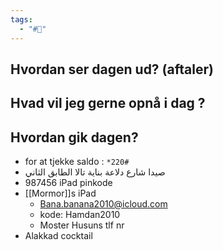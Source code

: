 ```yaml
---
tags:
  - "#📅"
---
```

## Hvordan ser dagen ud? (aftaler)


## Hvad vil jeg gerne opnå i dag ?


## Hvordan gik dagen?
- for at tjekke saldo : `*220#` 
- صيدا شارع دلاعة بناية تالا الطابق الثاني 
- 987456 iPad pinkode 
- [[Mormor]]s iPad 
	- Bana.banana2010@icloud.com
	- kode: Hamdan2010
	- Moster Husuns tlf nr
- Alakkad cocktail 